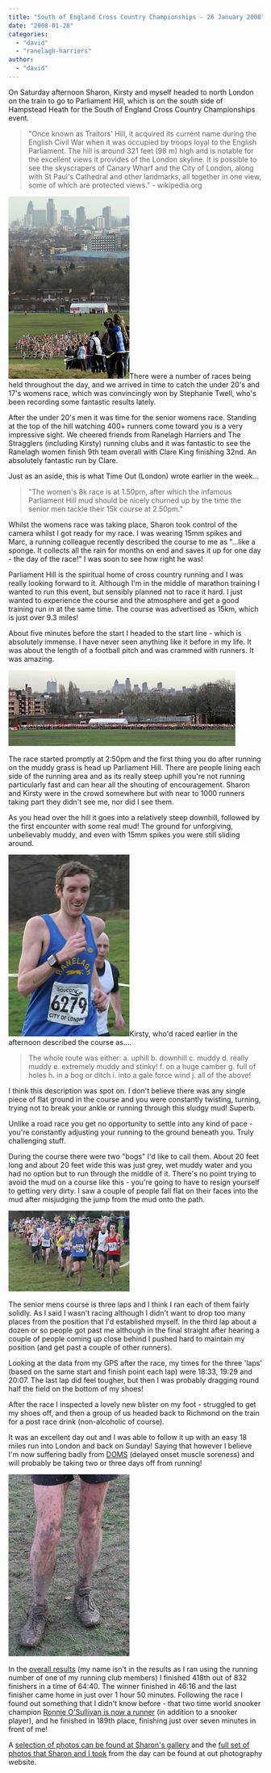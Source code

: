 ```yaml
---
title: "South of England Cross Country Championships - 26 January 2008"
date: "2008-01-28"
categories: 
  - "david"
  - "ranelagh-harriers"
author: 
  - "david"
---
```


On Saturday afternoon Sharon, Kirsty and myself headed to north London on the train to go to Parliament Hill, which is on the south side of Hampstead Heath for the South of England Cross Country Championships event.

> "Once known as Traitors' Hill, it acquired its current name during the English Civil War when it was occupied by troops loyal to the English Parliament. The hill is around 321 feet (98 m) high and is notable for the excellent views it provides of the London skyline. It is possible to see the skyscrapers of Canary Wharf and the City of London, along with St Paul's Cathedral and other landmarks, all together in one view, some of which are protected views." - wikipedia.org

![20080126-womens-start.jpg](/images/2008/20080126-womens-start.jpg)There were a number of races being held throughout the day, and we arrived in time to catch the under 20's and 17's womens race, which was convincingly won by Stephanie Twell, who's been recording some fantastic results lately.

After the under 20's men it was time for the senior womens race. Standing at the top of the hill watching 400+ runners come toward you is a very impressive sight. We cheered friends from Ranelagh Harriers and The Stragglers (including Kirsty) running clubs and it was fantastic to see the Ranelagh women finish 9th team overall with Clare King finishing 32nd. An absolutely fantastic run by Clare.

Just as an aside, this is what Time Out (London) wrote earlier in the week...

> "The women's 8k race is at 1.50pm, after which the infamous Parliament Hill mud should be nicely churned up by the time the senior men tackle their 15k course at 2.50pm."

Whilst the womens race was taking place, Sharon took control of the camera whilst I got ready for my race. I was wearing 15mm spikes and Marc, a running colleague recently described the course to me as "...like a sponge. It collects all the rain for months on end and saves it up for one day - the day of the race!" I was soon to see how right he was!

Parliament Hill is the spiritual home of cross country running and I was really looking forward to it. Although I'm in the middle of marathon training I wanted to run this event, but sensibly planned not to race it hard. I just wanted to experience the course and the atmosphere and get a good training run in at the same time. The course was advertised as 15km, which is just over 9.3 miles!

About five minutes before the start I headed to the start line - which is absolutely immense. I have never seen anything like it before in my life. It was about the length of a football pitch and was crammed with runners. It was amazing.

![20080126-mens-start.jpg](/images/2008/20080126-mens-start.jpg)

The race started promptly at 2:50pm and the first thing you do after running on the muddy grass is head up Parliament Hill. There are people lining each side of the running area and as its really steep uphill you're not running particularly fast and can hear all the shouting of encouragement. Sharon and Kirsty were in the crowd somewhere but with near to 1000 runners taking part they didn't see me, nor did I see them.

As you head over the hill it goes into a relatively steep downhill, followed by the first encounter with some real mud! The ground for unforgiving, unbelievably muddy, and even with 15mm spikes you were still sliding around.

![20080126-david2.jpg](/images/2008/20080126-david2.jpg)Kirsty, who'd raced earlier in the afternoon described the course as....

> The whole route was either: a. uphill b. downhill c. muddy d. really muddy e. extremely muddy and stinky! f. on a huge camber g. full of holes h. in a bog or ditch i. into a gale force wind j. all of the above!

I think this description was spot on. I don't believe there was any single piece of flat ground in the course and you were constantly twisting, turning, trying not to break your ankle or running through this sludgy mud! Superb.

Unlike a road race you get no opportunity to settle into any kind of pace - you're constantly adjusting your running to the ground beneath you. Truly challenging stuff.

During the course there were two "bogs" I'd like to call them. About 20 feet long and about 20 feet wide this was just grey, wet muddy water and you had no option but to run through the middle of it. There's no point trying to avoid the mud on a course like this - you're going to have to resign yourself to getting very dirty. I saw a couple of people fall flat on their faces into the mud after misjudging the jump from the mud onto the path.

![20080126-david.jpg](/images/2008/20080126-david.jpg)

The senior mens course is three laps and I think I ran each of them fairly solidly. As I said I wasn't racing although I didn't want to drop too many places from the position that I'd established myself. In the third lap about a dozen or so people got past me although in the final straight after hearing a couple of people coming up close behind I pushed hard to maintain my position (and get past a couple of other runners).

Looking at the data from my GPS after the race, my times for the three 'laps' (based on the same start and finish point each lap) were 18:33, 19:29 and 20:07. The last lap did feel tougher, but then I was probably dragging round half the field on the bottom of my shoes!

After the race I inspected a lovely new blister on my foot - struggled to get my shoes off, and then a group of us headed back to Richmond on the train for a post race drink (non-alcoholic of course).

It was an excellent day out and I was able to follow it up with an easy 18 miles run into London and back on Sunday! Saying that however I believe I'm now suffering badly from [DOMS](http://en.wikipedia.org/wiki/Delayed_onset_muscle_soreness) (delayed onset muscle soreness) and will probably be taking two or three days off from running!

![20080126-david3.jpg](/images/2008/20080126-david3.jpg)

In the [overall results](http://mcs.open.ac.uk/mkac/08seaaxcall.htm) (my name isn't in the results as I ran using the running number of one of my running club members) I finished 418th out of 832 finishers in a time of 64:40. The winner finished in 46:16 and the last finisher came home in just over 1 hour 50 minutes. Following the race I found out something that I didn't know before - that two time world snooker champion [Ronnie O'Sullivan is now a runner](http://www.dailymail.co.uk/pages/live/articles/sport/othersports.html?in_article_id=420712&in_page_id=1781) (in addition to a snooker player), and he finished in 189th place, finishing just over seven minutes in front of me!

A [selection of photos can be found at Sharon's gallery](http://www.sharonrowe.co.uk/photos/2008/72157603810117498/) and the [full set of photos that Sharon and I took](http://rowephoto.co.uk/photos/) from the day can be found at out photography website.
